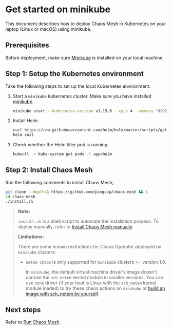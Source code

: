 # Get started on minikube

This document describes how to deploy Chaos Mesh in Kubernetes on your laptop (Linux or macOS) using minikube.

## Prerequisites

Before deployment, make sure [Minikube](https://kubernetes.io/docs/tasks/tools/install-minikube/) 
is installed on your local machine.

## Step 1: Setup the Kubernetes environment

Take the following steps to set up the local Kubernetes environment:

1. Start a `minikube` kubernetes cluster. Make sure you have installed [minikube](https://kubernetes.io/docs/tasks/tools/install-minikube/).

   ```bash
   minikube start --kubernetes-version v1.15.0 --cpus 4 --memory "8192mb" # we recommend that you allocate enough RAM (more than 8192 MiB) to the VM
   ```

2. Install Helm

   ```bash
   curl https://raw.githubusercontent.com/helm/helm/master/scripts/get | bash
   helm init
   ```

3. Check whether the Helm tiller pod is running.

   ```bash
   kubectl -n kube-system get pods -l app=helm
   ```

## Step 2: Install Chaos Mesh

Run the following comments to install Chaos Mesh;

```bash
git clone --depth=1 https://github.com/pingcap/chaos-mesh && \
cd chaos-mesh
./install.sh
```

>**Note:** 
>
> `install.sh` is a shell script to automate the installation process. To deploy manually,  refer to [Install Chaos Mesh manually](deploy.md).

> **Limitations:**
>
> There are some known restrictions for Chaos Operator deployed on `minikube` clusters:
> - `netem chaos` is only supported for `minikube` clusters >= version 1.6.
>
>   In `minikube`, the default virtual machine driver's image doesn't contain the `sch_netem` kernel module in smaller versions. You can use `none` driver (if your host is Linux with the `sch_netem` kernel module loaded) to try these chaos actions on `minikube` or [build an image with sch_netem by yourself](https://minikube.sigs.k8s.io/docs/contributing/iso/).

## Next steps

Refer to [Run Chaos Mesh](run-chaos-mesh.md).
